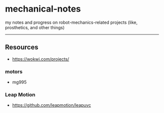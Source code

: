 # mechanical-notes

my notes and progress on robot-mechanics-related projects (like, prosthetics, and other things)


---



## Resources

- https://wokwi.com/projects/

### motors
- mg995



### Leap Motion
- https://github.com/leapmotion/leapuvc









